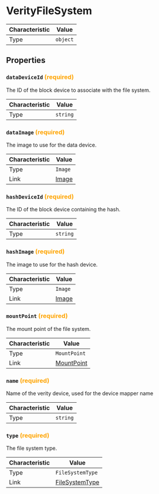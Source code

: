 <!-- THIS FILE IS AUTOMATICALLY GENERATED BY DOCBUILDER, DO NOT EDIT MANUALLY! -->

# VerityFileSystem

| Characteristic | Value    |
| -------------- | -------- |
| Type           | `object` |

## Properties

### `dataDeviceId` **<span style="color:orange;">(required)</span>**

The ID of the block device to associate with the file system.

| Characteristic | Value    |
| -------------- | -------- |
| Type           | `string` |

### `dataImage` **<span style="color:orange;">(required)</span>**

The image to use for the data device.

| Characteristic | Value               |
| -------------- | ------------------- |
| Type           | `Image`             |
| Link           | [Image](./Image.md) |

### `hashDeviceId` **<span style="color:orange;">(required)</span>**

The ID of the block device containing the hash.

| Characteristic | Value    |
| -------------- | -------- |
| Type           | `string` |

### `hashImage` **<span style="color:orange;">(required)</span>**

The image to use for the hash device.

| Characteristic | Value               |
| -------------- | ------------------- |
| Type           | `Image`             |
| Link           | [Image](./Image.md) |

### `mountPoint` **<span style="color:orange;">(required)</span>**

The mount point of the file system.

| Characteristic | Value                         |
| -------------- | ----------------------------- |
| Type           | `MountPoint`                  |
| Link           | [MountPoint](./MountPoint.md) |

### `name` **<span style="color:orange;">(required)</span>**

Name of the verity device, used for the device mapper name

| Characteristic | Value    |
| -------------- | -------- |
| Type           | `string` |

### `type` **<span style="color:orange;">(required)</span>**

The file system type.

| Characteristic | Value                                 |
| -------------- | ------------------------------------- |
| Type           | `FileSystemType`                      |
| Link           | [FileSystemType](./FileSystemType.md) |

